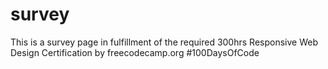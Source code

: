 # survey
This is a survey page in fulfillment of the required 300hrs Responsive Web Design Certification by freecodecamp.org #100DaysOfCode
